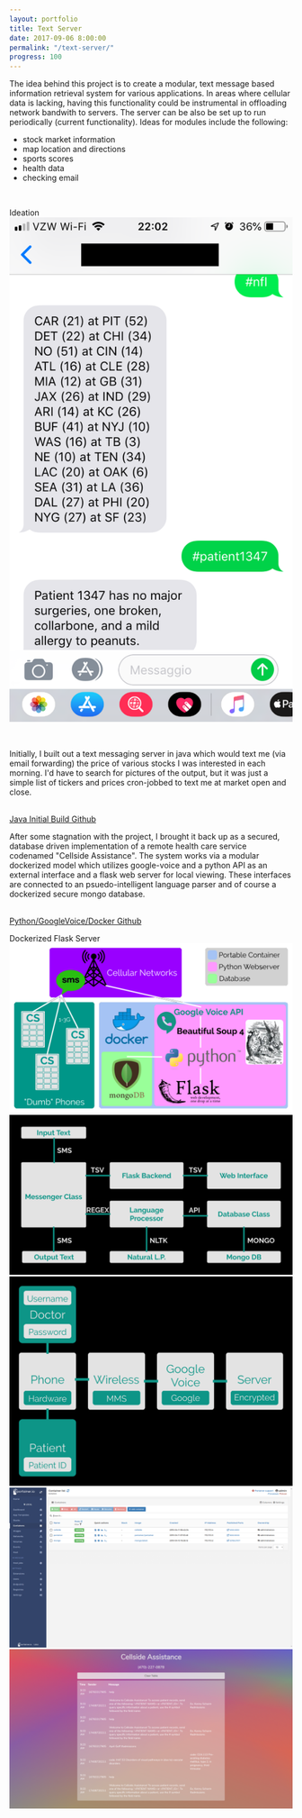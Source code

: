 ```yaml
---
layout: portfolio
title: Text Server
date: 2017-09-06 8:00:00
permalink: "/text-server/"
progress: 100
---
```



The idea behind this project is to create a modular, text message based information retrieval system for various applications. In areas where cellular data is lacking, having this functionality could be instrumental in offloading network bandwith to servers. The server can be also be set up to run periodically (current functionality). Ideas for modules include the following:

- stock market information
- map location and directions
- sports scores
- health data
- checking email


<br>

Ideation
![Demo](/assets/img/portfolio/text-server/demo.png)

<br>

Initially, I built out a text messaging server in java which would text me (via email forwarding) the price of various stocks I was interested in each morning. I'd have to search for pictures of the output, but it was just a simple list of tickers and prices cron-jobbed to text me at market open and close.

<br>

<a class="button" href="https://github.com/tlee753/text-server">
Java Initial Build Github
</a>

<br>

After some stagnation with the project, I brought it back up as a secured, database driven implementation of a remote health care service codenamed "Cellside Assistance". The system works via a modular dockerized model which utilizes google-voice and a python API as an external interface and a flask web server for local viewing. These interfaces are connected to an psuedo-intelligent language parser and of course a dockerized secure mongo database.

<br>

<a class="button" href="https://github.com/tlee753/cellside-assistance">
Python/GoogleVoice/Docker Github
</a>


<br>

Dockerized Flask Server
<br>
![Overview](/assets/img/portfolio/text-server/overview.png)
<br>
![Insight 1](/assets/img/portfolio/text-server/insight-1.png)
<br>
![Insight 2](/assets/img/portfolio/text-server/insight-2.png)
<br>
![Portainer](/assets/img/portfolio/text-server/portainer.png)
<br>
![Server](/assets/img/portfolio/text-server/server.png)
